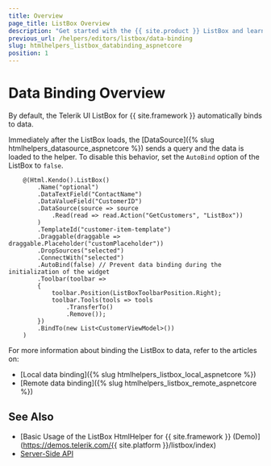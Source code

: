 ```yaml
---
title: Overview
page_title: ListBox Overview
description: "Get started with the {{ site.product }} ListBox and learn how to bind the ListBox to local or remote data."
previous_url: /helpers/editors/listbox/data-binding
slug: htmlhelpers_listbox_databinding_aspnetcore
position: 1
---
```


# Data Binding Overview

By default, the Telerik UI ListBox for {{ site.framework }} automatically binds to data.

Immediately after the ListBox loads, the [DataSource]({% slug htmlhelpers_datasource_aspnetcore %}) sends a query and the data is loaded to the helper. To disable this behavior, set the `AutoBind` option of the ListBox to `false`.

```
    @(Html.Kendo().ListBox()
        .Name("optional")
        .DataTextField("ContactName")
        .DataValueField("CustomerID")
        .DataSource(source => source
            .Read(read => read.Action("GetCustomers", "ListBox"))
        )
        .TemplateId("customer-item-template")
        .Draggable(draggable => draggable.Placeholder("customPlaceholder"))
        .DropSources("selected")
        .ConnectWith("selected")
        .AutoBind(false) // Prevent data binding during the initialization of the widget
        .Toolbar(toolbar =>
        {
            toolbar.Position(ListBoxToolbarPosition.Right);
            toolbar.Tools(tools => tools
                .TransferTo()
                .Remove());
        })
        .BindTo(new List<CustomerViewModel>())
    )
```

For more information about binding the ListBox to data, refer to the articles on:
* [Local data binding]({% slug htmlhelpers_listbox_local_aspnetcore %})
* [Remote data binding]({% slug htmlhelpers_listbox_remote_aspnetcore %})

## See Also

* [Basic Usage of the ListBox HtmlHelper for {{ site.framework }} (Demo)](https://demos.telerik.com/{{ site.platform }}/listbox/index)
* [Server-Side API](/api/listbox)
